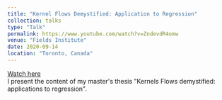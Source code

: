 ```yaml
---
title: "Kernel Flows Demystified: Application to Regression"
collection: talks
type: "Talk"
permalink: https://www.youtube.com/watch?v=ZndevdR4omw
venue: "Fields Institute"
date: 2020-09-14
location: "Toronto, Canada"
---
```

[Watch here](https://www.youtube.com/watch?v=ZndevdR4omw)  
I present the content of my master's thesis "Kernels Flows demystified: applications to regression".
